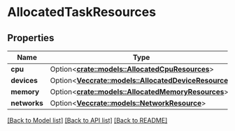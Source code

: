 # AllocatedTaskResources

## Properties

| Name         | Type                                                                                  | Description | Notes      |
| ------------ | ------------------------------------------------------------------------------------- | ----------- | ---------- |
| **cpu**      | Option<[**crate::models::AllocatedCpuResources**](AllocatedCpuResources.md)>          |             | [optional] |
| **devices**  | Option<[**Vec<crate::models::AllocatedDeviceResource>**](AllocatedDeviceResource.md)> |             | [optional] |
| **memory**   | Option<[**crate::models::AllocatedMemoryResources**](AllocatedMemoryResources.md)>    |             | [optional] |
| **networks** | Option<[**Vec<crate::models::NetworkResource>**](NetworkResource.md)>                 |             | [optional] |

[[Back to Model list]](../README.md#documentation-for-models)
[[Back to API list]](../README.md#documentation-for-api-endpoints)
[[Back to README]](../README.md)
